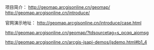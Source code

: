 
项目简介：
http://geomap.arcgisonline.cn/geomap/
http://geomap.arcgisonline.cn/introduce/


官网演示地址：
http://geomap.arcgisonline.cn/introduce/case.html

http://geomap.arcgisonline.cn/geomap/?tdsourcetag=s_pcqq_aiomsg

http://geomap.arcgisonline.cn/arcgis-jsapi-demos/jsdemo.html#b1_4
